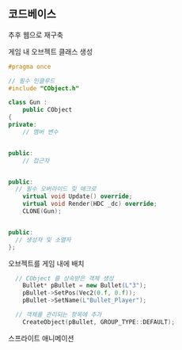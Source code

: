 ## 코드베이스
추후 웹으로 재구축

게임 내 오브젝트 클래스 생성
```c++
#pragma once

// 필수 인클루드
#include "CObject.h"

class Gun :
	public CObject
{
private:
	// 멤버 변수


public:
	// 접근자


public:
  // 필수 오버라이드 및 매크로
	virtual void Update() override;
	virtual void Render(HDC _dc) override;
	CLONE(Gun);


public:
  // 생성자 및 소멸자
};

```

오브젝트를 게임 내에 배치
```c++
  // CObject 를 상속받은 객체 생성
	Bullet* pBullet = new Bullet(L"3");
	pBullet->SetPos(Vec2(0.f, 0.f));
	pBullet->SetName(L"Bullet_Player");

  // 객체를 관리되는 항목에 추가
	CreateObject(pBullet, GROUP_TYPE::DEFAULT);
```


스프라이트 애니메이션
```c++

```




